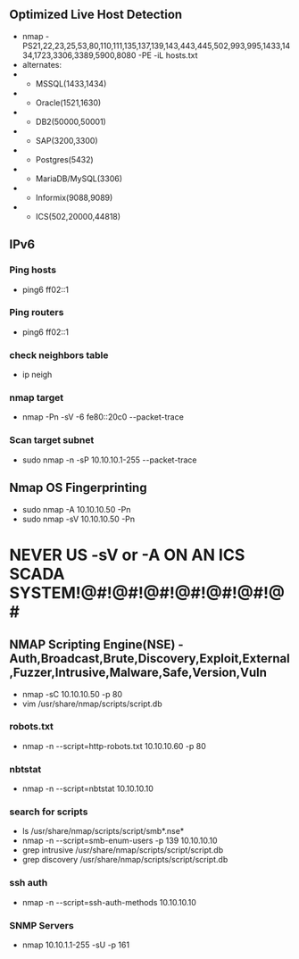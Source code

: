 ## Optimized Live Host Detection
- nmap -PS21,22,23,25,53,80,110,111,135,137,139,143,443,445,502,993,995,1433,1434,1723,3306,3389,5900,8080 -PE -iL hosts.txt
- alternates: 
- - MSSQL(1433,1434)
- - Oracle(1521,1630)
- - DB2(50000,50001)
- - SAP(3200,3300)
- - Postgres(5432)
- - MariaDB/MySQL(3306)
- - Informix(9088,9089)
- - ICS(502,20000,44818)
## IPv6
### Ping hosts 
- ping6 ff02::1
### Ping routers 
- ping6 ff02::1
### check neighbors table
- ip neigh
### nmap target
- nmap -Pn -sV -6 fe80::20c0 --packet-trace 
### Scan target subnet
- sudo nmap -n -sP 10.10.10.1-255 --packet-trace
## Nmap OS Fingerprinting
- sudo nmap -A 10.10.10.50 -Pn 
- sudo nmap -sV 10.10.10.50 -Pn 
# NEVER US -sV or -A ON AN ICS SCADA SYSTEM!@#!@#!@#!@#!@#!@#!@#
## NMAP Scripting Engine(NSE) - Auth,Broadcast,Brute,Discovery,Exploit,External,Fuzzer,Intrusive,Malware,Safe,Version,Vuln
- nmap -sC  10.10.10.50 -p 80
- vim /usr/share/nmap/scripts/script.db
### robots.txt
- nmap -n --script=http-robots.txt 10.10.10.60 -p 80
### nbtstat 
- nmap -n --script=nbtstat 10.10.10.10
### search for scripts 
- ls /usr/share/nmap/scripts/script/smb*.nse*
- nmap -n --script=smb-enum-users -p 139 10.10.10.10
- grep intrusive /usr/share/nmap/scripts/script/script.db 
- grep discovery /usr/share/nmap/scripts/script/script.db 
### ssh auth 
- nmap -n --script=ssh-auth-methods 10.10.10.10
### SNMP Servers
- nmap 10.10.1.1-255 -sU -p 161